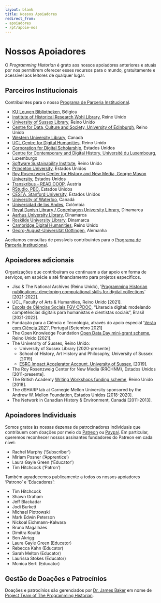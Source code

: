 ```yaml
---
layout: blank
title: Nossos Apoiadores
redirect_from:
- apoiadores
- /pt/apoie-nos
---
```


# Nossos Apoiadores

O _Programming Historian_ é grato aos nossos apoiadores anteriores e atuais por nos permitirem oferecer esses recursos para o mundo, gratuitamente e acessível aos leitores de qualquer lugar.

## Parceiros Institucionais

Contribuintes para o nosso [Programa de Parceria Institucional](/pt/ppi).

-   [KU Leuven Bibliotheken](https://bib.kuleuven.be/), Bélgica
-   [Institute of Historical Research Wohl Library](https://www.history.ac.uk/library), Reino Unido
-   [University of Sussex Library](https://www.sussex.ac.uk/library/), Reino Unido
-   [Centre for Data, Culture and Society, University of Edinburgh](https://www.cdcs.ed.ac.uk/), Reino Unido
-   [Western University Library](https://www.lib.uwo.ca/), Canadá
-   [UCL Centre for Digital Humanities](https://www.ucl.ac.uk/digital-humanities/), Reino Unido
-   [Corporation for Digital Scholarship](https://digitalscholar.org/), Estados Unidos
-   [Centre for Contemporary and Digital History, Université du Luxembourg](https://www.c2dh.uni.lu/), Luxemburgo
-   [Software Sustainability Institute](https://www.software.ac.uk/), Reino Unido
-   [Princeton University](https://www.princeton.edu/), Estados Unidos
-   [Roy Rosenzweig Center for History and New Media, George Mason University](https://rrchnm.org/), Estados Unidos
-   [Transkribus - READ COOP](https://readcoop.eu/), Áustria
-   [RStudio, PBC](https://rstudio.com/), Estados Unidos
-   [CESTA, Stanford University](https://cesta.stanford.edu/), Estados Unidos
-   [University of Waterloo](https://uwaterloo.ca/), Canadá
-   [Universidad de los Andes](https://uniandes.edu.co/), Colômbia
-   [Royal Danish Library / Copenhagen University Library](https://www.kb.dk), Dinamarca
-   [Aarhus University Library](https://library.au.dk/), Dinamarca
-   [Roskilde University Library](https://ruc.dk/en/roskilde-university-library), Dinamarca
-   [Cambridge Digital Humanities](https://www.cdh.cam.ac.uk/), Reino Unido
-   [Georg-August-Universität Göttingen](https://www.uni-goettingen.de/), Alemanha

Aceitamos consultas de possíveis contribuintes para o [Programa de Parceria Institucional](/pt/ppi).

## Apoiadores adicionais

Organizações que contribuíram ou continuam a dar apoio em forma de serviços, em espécie e até financiamento para projetos específicos.

- Jisc & The National Archives (Reino Unido), '[Programming Historian publications: developing computational skills for digital collections](https://research.jiscinvolve.org/wp/2021/07/23/boost-your-skills-in-working-with-digital-collections/)' [2021-2022].
-   UCL, Faculty of Arts & Humanities, Reino Unido [2021].
-   [Escola de Ciências Sociais FGV CPDOC](https://portal.fgv.br), “Literacia digital: modelando competências digitais para humanistas e cientistas sociais”, Brasil [2021-2022].
-   Fundação para a Ciência e Tecnologia, através do apoio especial '[Verão com Ciência 2021](https://www.fct.pt/apoios/veraocomciencia/index.phtml.pt)', Portugal [Setembro 2021]
-   The Open Knowledge Foundation [Open Data Day mini-grant scheme](https://blog.okfn.org/2021/02/12/meet-the-organisations-receiving-open-data-day-2021-mini-grants/), Reino Unido [2021].
-   The University of Sussex, Reino Unido:
    -   University of Sussex Library [2020-presente]
    -   School of History, Art History and Philosophy, University of Sussex [2019]
    -   [ESRC Impact Accelerator Account, University of Sussex](http://www.sussex.ac.uk/staff/research/rqi/rqi_information_and_support/rqi_impact_funding/if-esrciaa/), [2019].
-   The Roy Rosenzweig Center for New Media (RRCHNM), Estados Unidos [2011-presente].
-   The British Academy [Writing Workshops funding scheme](https://www.thebritishacademy.ac.uk/projects/writing-workshops-2018-digital-humanities/), Reino Unido [2018].
-   The dSHARP lab at Carnegie Mellon University sponsored by the Andrew W. Mellon Foundation, Estados Unidos [2018-2020].
-   The Network in Canadian History & Environment, Canadá [2011-2013].

## Apoiadores Individuais

Somos gratos às nossas dezenas de patrocinadores individuais que contribuem com doações por meio do [Patreon](https://www.patreon.com/theprogramminghistorian) ou [Paypal](https://www.paypal.com/cgi-bin/webscr?cmd=_s-xclick&installed_button_id=7BGHUZRVS4LYL&source=url). Em particular, queremos reconhecer nossos assinantes fundadores do Patreon em cada nível:

-   Rachel Murphy (‘Subscriber’)
-   Miriam Posner (‘Apprentice’)
-   Laura Gayle Green (‘Educator’)
-   Tim Hitchcock (‘Patron’)

Também agradecemos publicamente a todos os nossos apoiadores ‘Patrono’ e ‘Educadores’:

-   Tim Hitchcock
-   Shawn Graham
-   Jeff Blackadar
-   Jodi Burkett
-   Michael Piotrowski
-   Mark Edwin Peterson
-   Nickoal Eichmann-Kalwara
-   Bruno Magalhães
-   Dimitra Koutla
-   Ben Akrigg
-   Laura Gayle Green (Educator)
-   Rebecca Kahn (Educator)
-   Sarah Melton (Educator)
-   Laurissa Stokes (Educator)
-   Monica Berti (Educator)

## Gestão de Doações e Patrocínios

Doações e patrocínios são gerenciados por [Dr. James Baker](https://github.com/drjwbaker) em nome de [Project Team of The Programming Historian](/pt/equipe).
